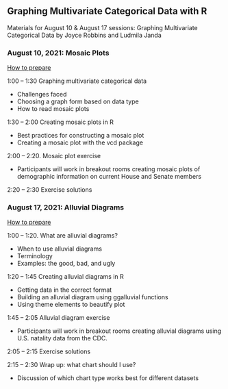 ## Graphing Multivariate Categorical Data with R

Materials for August 10 & August 17 sessions: Graphing Multivariate Categorical Data
by Joyce Robbins and Ludmila Janda


### August 10, 2021:  Mosaic Plots

[How to prepare](https://github.com/jtr13/graphcat21/blob/main/readme/prep1.md)

1:00 – 1:30  Graphing multivariate categorical data
* Challenges faced
* Choosing a graph form based on data type
* How to read mosaic plots

1:30 – 2:00  Creating mosaic plots in R
* Best practices for constructing a mosaic plot
* Creating a mosaic plot with the vcd package 

2:00 – 2:20. Mosaic plot exercise
* Participants will work in breakout rooms creating mosaic plots of demographic information on current House and Senate members

2:20 – 2:30	Exercise solutions



### August 17, 2021:  Alluvial Diagrams

[How to prepare](https://github.com/jtr13/graphcat21/blob/main/readme/prep2.md)

1:00 – 1:20. What are alluvial diagrams?
* When to use alluvial diagrams
* Terminology
* Examples: the good, bad, and ugly

1:20 – 1:45  Creating alluvial diagrams in R
* Getting data in the correct format
* Building an alluvial diagram using ggalluvial functions
* Using theme elements to beautify plot
		
1:45 – 2:05  Alluvial diagram exercise	
* Participants will work in breakout rooms creating alluvial diagrams using U.S. natality data from the CDC.

2:05 – 2:15	Exercise solutions

2:15 – 2:30 	Wrap up: what chart should I use?
* Discussion of which chart type works best for different datasets


